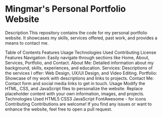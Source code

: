 # Mingmar's Personal Portfolio Website
Description
This repository contains the code for my personal portfolio website. It showcases my skills, services offered, past work, and provides a means to contact me.

Table of Contents
Features
Usage
Technologies Used
Contributing
License
Features
Navigation: Easily navigate through sections like Home, About, Services, Portfolio, and Contact.
About Me: Detailed information about my background, skills, experiences, and education.
Services: Descriptions of the services I offer: Web Design, UX/UI Design, and Video Editing.
Portfolio: Showcase of my work with descriptions and links to projects.
Contact Me: Contact form and social media links to get in touch.
Usage
Modify the HTML, CSS, and JavaScript files to personalize the website.
Replace placeholder content with your own information, images, and projects.
Technologies Used
HTML5
CSS3
JavaScript
FontAwesome - for icons
Contributing
Contributions are welcome! If you find any issues or want to enhance the website, feel free to open a pull request.
